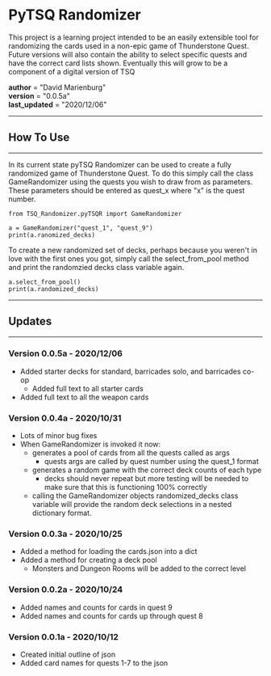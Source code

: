 # PyTSQ Randomizer

This project is a learning project intended to be an easily extensible tool for
randomizing the cards used in a non-epic game of Thunderstone Quest.  Future
versions will also contain the ability to select specific quests and have the 
correct card lists shown.  Eventually this will grow to be a component of a 
digital version of TSQ

__author__ = "David Marienburg"  
__version__ = "0.0.5a"  
__last_updated__ = "2020/12/06"

***

## How To Use

***

In its current state pyTSQ Randomizer can be used to create a fully randomized game of Thunderstone Quest.  To do this simply call the class GameRandomizer using the quests you wish to draw from as parameters.  These parameters should be entered as quest_x where "x" is the quest number.

```
from TSQ_Randomizer.pyTSQR import GameRandomizer

a = GameRandomizer("quest_1", "quest_9")
print(a.ranomized_decks)
```

To create a new randomized set of decks, perhaps because you weren't in love with the first ones you got, simply call the select_from_pool method and print the randomzied decks class variable again.

```
a.select_from_pool()
print(a.randomized_decks)
```

***

## Updates

***

### Version 0.0.5a - 2020/12/06
* Added starter decks for standard, barricades solo, and barricades co-op
  * Added full text to all starter cards
* Added full text to all the weapon cards

### Version 0.0.4a - 2020/10/31

* Lots of minor bug fixes
* When GameRandomizer is invoked it now:
  * generates a pool of cards from all the quests called as args
    * quests args are called by quest number using the quest_1 format
  * generates a random game with the correct deck counts of each type
    * decks should never repeat but more testing will be needed to make sure that this is functioning 100% correctly
  * calling the GameRandomizer objects randomized_decks class variable will provide the random deck selections in a nested dictionary format.

### Version 0.0.3a - 2020/10/25

* Added a method for loading the cards.json into a dict
* Added a method for creating a deck pool
  * Monsters and Dungeon Rooms will be added to the correct level

### Version 0.0.2a - 2020/10/24

* Added names and counts for cards in quest 9
* Added names and counts for cards up through quest 8

### Version 0.0.1a - 2020/10/12

* Created initial outline of json
* Added card names for quests 1-7 to the json 
